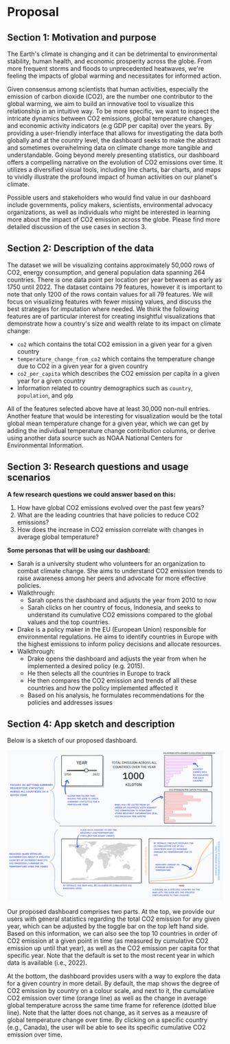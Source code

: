 # Proposal

## Section 1: Motivation and purpose

The Earth\'s climate is changing and it can be detrimental to environmental stability, human health, and economic prosperity across the globe. From more frequent storms and floods to unprecedented heatwaves, we\'re feeling the impacts of global warming and necessitates for informed action.

Given consensus among scientists that human activities, especially the emission of carbon dioxide (CO2), are the number one contributor to the global warming, we aim to build an innovative tool to visualize this relationship in an intuitive way. To be more specific, we want to inspect the intricate dynamics between CO2 emissions, global temperature changes, and economic activity indicators (e.g GDP per capita) over the years. By providing a user-friendly interface that allows for investigating the data both globally and at the country level, the dashboard seeks to make the abstract and sometimes overwhelming data on climate change more tangible and understandable. Going beyond merely presenting statistics, our dashboard offers a compelling narrative on the evolution of CO2 emissions over time. It utilizes a diversified visual tools, including line charts, bar charts, and maps to vividly illustrate the profound impact of human activities on our planet's climate.

Possible users and stakeholders who would find value in our dashboard include governments, policy makers, scientists, environmental advocacy organizations, as well as individuals who might be interested in learning more about the impact of CO2 emission across the globe. Please find more detailed discussion of the use cases in section 3.

## Section 2: Description of the data

The dataset we will be visualizing contains approximately 50,000 rows of CO2, energy consumption, and general population data spanning 264 countries. There is one data point per location per year between as early as 1750 until 2022. The dataset contains 79 features, however it is important to note that only 1200 of the rows contain values for all 79 features. We will focus on visualizing features with fewer missing values, and discuss the best strategies for imputation where needed. We think the following features are of particular interest for creating insightful visualizations that demonstrate how a country's size and wealth relate to its impact on climate change: <br>

-   `co2` which contains the total CO2 emission in a given year for a given country
-   `temperature_change_from_co2` which contains the temperature change due to CO2 in a given year for a given country
-   `co2_per_capita` which describes the CO2 emission per capita in a given year for a given country
-   Information related to country demographics such as `country`, `population`, and `gdp`

All of the features selected above have at least 30,000 non-null entries. Another feature that would be interesting for visualization would be the total global mean temperature change for a given year, which we can get by adding the individual temperature change contribution columns, or derive using another data source such as NOAA National Centers for Environmental Information.

## Section 3: Research questions and usage scenarios

**A few research questions we could answer based on this:**

1.  How have global CO2 emissions evolved over the past few years?
2.  What are the leading countries that have policies to reduce CO2 emissions?
3.  How does the increase in CO2 emission correlate with changes in average global temperature?

**Some personas that will be using our dashboard:**

-   Sarah is a university student who volunteers for an organization to combat climate change. She aims to understand CO2 emission trends to raise awareness among her peers and advocate for more effective policies.
-   Walkthrough:
    -   Sarah opens the dashboard and adjusts the year from 2010 to now
    -   Sarah clicks on her country of focus, Indonesia, and seeks to understand its cumulative CO2 emissions compared to the global values and the top countries. </br>
-   Drake is a policy maker in the EU (European Union) responsible for environmental regulations. He aims to identify countries in Europe with the highest emissions to inform policy decisions and allocate resources.
-   Walkthrough:
    -   Drake opens the dashboard and adjusts the year from when he implemented a desired policy (e.g. 2015).
    -   He then selects all the countries in Europe to track
    -   He then compares the CO2 emission and trends of all these countries and how the policy implemented affected it
    -   Based on his analysis, he formulates recommendations for the policies and addresses issues

## Section 4: App sketch and description

Below is a sketch of our proposed dashboard.

![sketch](../img/sketch.png)

Our proposed dashboard comprises two parts. At the top, we provide our users with general statistics regarding the total CO2 emission for any given year, which can be adjusted by the toggle bar on the top left hand side. Based on this information, we can also see the top 10 countries in order of CO2 emission at a given point in time (as measured by cumulative CO2 emission up until that year), as well as the CO2 emission per capita for that specific year. Note that the default is set to the most recent year in which data is available (i.e., 2022).

At the bottom, the dashboard provides users with a way to explore the data for a given country in more detail. By default, the map shows the degree of CO2 emission by country on a colour scale, and next to it, the cumulative CO2 emission over time (orange line) as well as the change in average global temperature across the same time frame for reference (dotted blue line). Note that the latter does not change, as it serves as a meausre of global temperature change over time. By clicking on a specific country (e.g., Canada), the user will be able to see its specific cumulative CO2 emission over time.
